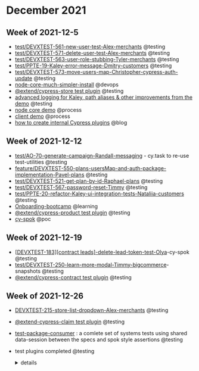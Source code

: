 # December 2021

## Week of 2021-12-5

- [test/DEVXTEST-561-new-user-test-Alex-merchants](https://github.com/helloextend/client/pull/2783) @testing
- [test/DEVXTEST-571-delete-user-test-Alex-merchants](https://github.com/helloextend/client/pull/2839/files) @testing
- [test/DEVXTEST-563-user-role-stubbing-Tyler-merchants](https://github.com/helloextend/client/pull/2761) @testing
- [test/PPTE-19-Kaley-error-message-Dmitry-customers](https://github.com/helloextend/client/pull/2820) @testing
- [test/DEVXTEST-573-move-users-map-Christopher-cypress-auth-update](https://github.com/helloextend/cypress-auth/pull/28) @testing
- [node-core-much-simpler-install](https://github.com/helloextend/node-core/pull/6736) @devops
- [@extend/cypress-store test plugin](https://github.com/helloextend/cypress-store) @testing
- [advanced logging for Kaley, path aliases & other improvements from the demo](https://github.com/helloextend/client/pull/2816) @testing
- [node core demo](https://mail.google.com/mail/u/0/#sent/KtbxLxgZZtcQBXSgRlGCkFfLBFHlNdTDFg) @process
- [client demo](https://mail.google.com/mail/u/0/#search/in%3Asent+client/QgrcJHsbcTKXqCMnfRqQbZtFlTZpZDnGGgV) @process
- [how to create internal Cypress plugins](https://dev.to/muratkeremozcan/how-to-create-an-internal-test-plugins-for-your-team-in-ts-implement-custom-commands-and-use-other-cypress-plugins-in-them-5lp) @blog

## Week of 2021-12-12

- [test/AO-70-generate-campaign-Randall-messaging](https://github.com/helloextend/node-core/pull/6660/files#) - cy.task to re-use test-utilities @testing
- [feature/DEVXTEST-550-plans-usersMap-and-auth-package-implementation-Pavel-plans](https://github.com/helloextend/node-core/pull/6718) @testing
- [test/DEVXTEST-521-get-plan-by-id-Raphael-plans](https://github.com/helloextend/node-core/pull/6841/files/c2523df62e8b50950f0037a4c40deb4849e3bb4d..b965987df1267cf3ad9752bbe560f53dbc026e48) @testing
- [test/DEVXTEST-567-password-reset-Timmy](https://github.com/helloextend/client/pull/2841) @testing
- [test/PPTE-20-refactor-Kaley-ui-integration-tests-Nataliia-customers](https://github.com/helloextend/client/pull/2853) @testing
- [Onboarding-bootcamp](https://helloextend.atlassian.net/wiki/spaces/ENG/pages/1278083156/Appendix) @learning
- [@extend/cypress-product test plugin](https://github.com/helloextend/cypress-product)  @testing
- [cy-spok](https://www.youtube.com/watch?v=OGL_qIS7MZo) @poc

## Week of 2021-12-19

- [[DEVXTEST-183\][contract leads]-delete-lead-token-test-Olya](https://github.com/helloextend/node-core/pull/6982)-cy-spok @testing
- [test/DEVXTEST-250-learn-more-modal-Timmy-bigcommerce](https://github.com/helloextend/node-core/pull/6897#issuecomment-997862161)-snapshots @testing
- [@extend/cypress-contract test plugin](https://github.com/helloextend/cypress-contract) @testing

## Week of 2021-12-26

- [DEVXTEST-215-store-list-dropdown-Alex-merchants](https://github.com/helloextend/client/pull/2886#discussion_r773414866) @testing

- [@extend-cypress-claim test plugin](https://github.com/helloextend/cypress-claim) @testing

- [test-package-consumer](https://github.com/helloextend/test-package-consumer) : a comlete set of systems tests using shared data-session between the specs and spok style assertions @testing

- test plugins completed @testing

  <details><summary>details</summary>

    [cypress-auth](https://github.com/helloextend/cypress-auth)

    [cypress-store](https://github.com/helloextend/cypress-store)

    [cypress-product](https://github.com/helloextend/cypress-product)

    [cypress-contract](https://github.com/helloextend/cypress-contract)

    [cypress-claim](https://github.com/helloextend/cypress-claim)

    Subsequent packages test each other (auth > store > product > contract > claim) as a full system test.
    In addition all are being consumed and tested at [test-package-consumer](https://github.com/helloextend/test-package-consumer).

    You can view their statuses at Cypress Dashboard, those with prefix test-package/ , or at the repositories themselves via their badges.

    The repos are housekept by Renovate, updating all package versions (with the exception of node version, husky), also running nightly cron for badge updates.

    All test plugins have a few options when creating their relevant domain entities/objects, making them simple/approachable, and infinitely configurable.

    1. do not specify anything: random object generation that just works
    2. specify the full object yourself: always an option
    3. specify parts of the object: single property or any subset of the full object, the rest get auto generated.

    <br></br>  
    For object creation, you can and should prefer to use the *maybeCreate* variant where you can. It will work seamlessly and speed things up considerably. It should always be interchangeable and should be ok to mix and match them with plain versions.

  [test package consumer repo](https://github.com/helloextend/test-package-consumer) includes advanced copies of all the test plugin repos, slight variances are expected. Spok is being used for 100% assertions on the entirety of the object/entity.

  Furthermore, the maybe variants are sharing the session names; one `storeSession`, one `productSession`, one `contractSession`, one `claimSession`, all duplicated session names across the specs. The logic is smart enough to figure out if the entity is soft deleted, or never exists, activate or recreate if needed. There is no clash between subsequent or concurrent runs.
  
    Check out the execution times in the repo before vs after optimizing data-session, and see the test durations.

    We added 4 new spec files, all specs which use data-session share the same session names per domain. The total duration still went down by a few seconds.

    <https://dashboard.cypress.io/projects/ch5ssh/runs/103/specs>

    <https://dashboard.cypress.io/projects/ch5ssh/runs/105/specs>

    > We know that data session increases speed on subsequent calls by 50 to 100 at spec file level. We have not done a study of the full test suite calculating the time difference between no data-sessions vs data-sessions in some specs (which is realistic), while using data session locally vs using it in CI, yet. This is doable at any time.
  
  </details>
